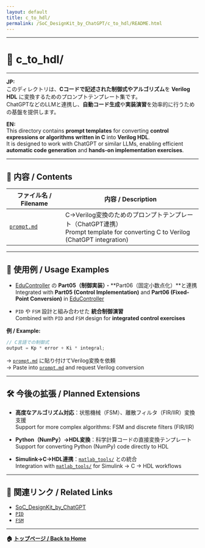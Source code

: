```yaml
---
layout: default
title: c_to_hdl/
permalink: /SoC_DesignKit_by_ChatGPT/c_to_hdl/README.html
---
```


---

# 🧩 c_to_hdl/

---

**JP:**  
このディレクトリは、**Cコードで記述された制御式やアルゴリズム**を **Verilog HDL** に変換するためのプロンプトテンプレート集です。  
ChatGPTなどのLLMと連携し、**自動コード生成**や**実装演習**を効率的に行うための基盤を提供します。

**EN:**  
This directory contains **prompt templates** for converting **control expressions or algorithms written in C** into **Verilog HDL**.  
It is designed to work with ChatGPT or similar LLMs, enabling efficient **automatic code generation** and **hands-on implementation exercises**.

---

## 📄 内容 / Contents

| ファイル名 / Filename | 内容 / Description |
|-----------------------|--------------------|
| [`prompt.md`](https://samizo-aitl.github.io/EduController/SoC_DesignKit_by_ChatGPT/c_to_hdl/prompt.md) | C→Verilog変換のためのプロンプトテンプレート（ChatGPT連携）<br>Prompt template for converting C to Verilog (ChatGPT integration) |

---

## 🔧 使用例 / Usage Examples

- [EduController](https://samizo-aitl.github.io/EduController/) の **Part05（制御実装）**・**Part06（固定小数点化）**と連携  
  Integrated with **Part05 (Control Implementation)** and **Part06 (Fixed-Point Conversion)** in [EduController](https://samizo-aitl.github.io/EduController/)

- `PID` や `FSM` 設計と組み合わせた **統合制御演習**  
  Combined with `PID` and `FSM` design for **integrated control exercises**

**例 / Example:**

```c
// C言語での制御式
output = Kp * error + Ki * integral;
```

→ [`prompt.md`](https://samizo-aitl.github.io/EduController/SoC_DesignKit_by_ChatGPT/c_to_hdl/prompt.md) に貼り付けてVerilog変換を依頼  
→ Paste into [`prompt.md`](https://samizo-aitl.github.io/EduController/SoC_DesignKit_by_ChatGPT/c_to_hdl/prompt.md) and request Verilog conversion

---

## 🛠️ 今後の拡張 / Planned Extensions

- **高度なアルゴリズム対応**：状態機械（FSM）、離散フィルタ（FIR/IIR）変換支援  
  Support for more complex algorithms: FSM and discrete filters (FIR/IIR)

- **Python（NumPy）→HDL変換**：科学計算コードの直接変換テンプレート  
  Support for converting Python (NumPy) code directly to HDL

- **Simulink→C→HDL連携**：[`matlab_tools/`](https://samizo-aitl.github.io/EduController/matlab_tools/) との統合  
  Integration with [`matlab_tools/`](https://samizo-aitl.github.io/EduController/matlab_tools/) for Simulink → C → HDL workflows

---

## 📎 関連リンク / Related Links

- [SoC_DesignKit_by_ChatGPT](https://samizo-aitl.github.io/EduController/SoC_DesignKit_by_ChatGPT/)  
- [`PID`](https://samizo-aitl.github.io/EduController/SoC_DesignKit_by_ChatGPT/pid/)  
- [`FSM`](https://samizo-aitl.github.io/EduController/SoC_DesignKit_by_ChatGPT/fsm/)  

---

**🏠 [トップページ / Back to Home](https://samizo-aitl.github.io/EduController/)**
